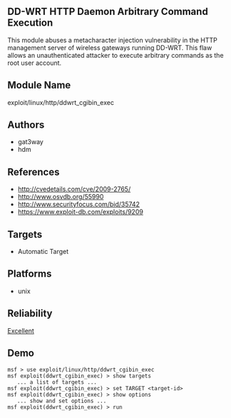 ## DD-WRT HTTP Daemon Arbitrary Command Execution

This module abuses a metacharacter injection vulnerability 
in the HTTP management server of wireless gateways running 
DD-WRT. This flaw allows an unauthenticated attacker to 
execute arbitrary commands as the root user account.


## Module Name
exploit/linux/http/ddwrt_cgibin_exec

## Authors
* gat3way
* hdm


## References
* http://cvedetails.com/cve/2009-2765/
* http://www.osvdb.org/55990
* http://www.securityfocus.com/bid/35742
* https://www.exploit-db.com/exploits/9209



## Targets
* Automatic Target


## Platforms
* unix

## Reliability
[Excellent](https://github.com/rapid7/metasploit-framework/wiki/Exploit-Ranking)

## Demo

```
msf > use exploit/linux/http/ddwrt_cgibin_exec
msf exploit(ddwrt_cgibin_exec) > show targets
   ... a list of targets ...
msf exploit(ddwrt_cgibin_exec) > set TARGET <target-id>
msf exploit(ddwrt_cgibin_exec) > show options
   ... show and set options ...
msf exploit(ddwrt_cgibin_exec) > run
```
    
    